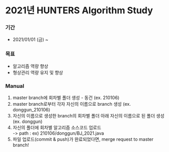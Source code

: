 # 2021년 HUNTERS Algorithm Study 
### 기간
* 2021/01/01 (금) ~
### 목표
* 알고리즘 역량 향상 
* 형상관리 역량 유지 및 향상
### Manual
1. master branch에 회차별 폴더 생성 - 동건 (ex. 210106)
2. master branch로부터 각자 자신의 이름으로 branch 생성 (ex. donggun_210106)
3. 자신의 이름으로 생성한 branch의 회차별 폴더 아래 자신의 이름으로 된 폴더 생성 (ex. donggun)
4. 자신의 폴더에 회차별 알고리즘 소스코드 업로드 <br/>
-> path : ex) 210106/donggun/BJ_2021.java
5. 파일 업로드(commit & push)가 완료되었다면, merge request to master branch!

